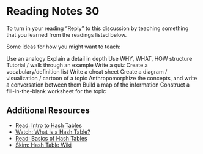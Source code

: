 # Reading Notes 30  
To turn in your reading “Reply” to this discussion by teaching something that you learned from the readings listed below.

Some ideas for how you might want to teach:

Use an analogy
Explain a detail in depth
Use WHY, WHAT, HOW structure
Tutorial / walk through an example
Write a quiz
Create a vocabulary/definition list
Write a cheat sheet
Create a diagram / visualization / cartoon of a topic
Anthropomorphize the concepts, and write a conversation between them
Build a map of the information
Construct a fill-in-the-blank worksheet for the topic

## Additional Resources  
* [Read: Intro to Hash Tables](https://codefellows.github.io/common_curriculum/data_structures_and_algorithms/Code_401/class-30/resources/Hashtables.html)  
* [Watch: What is a Hash Table?](https://www.youtube.com/watch?v=MfhjkfocRR0)  
* [Read: Basics of Hash Tables](https://www.hackerearth.com/practice/data-structures/hash-tables/basics-of-hash-tables/tutorial/)  
* [Skim: Hash Table Wiki](https://en.wikipedia.org/wiki/Hash_table)  
